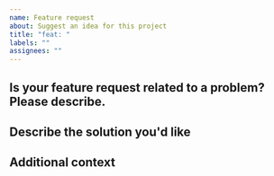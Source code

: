 ```yaml
---
name: Feature request
about: Suggest an idea for this project
title: "feat: "
labels: ""
assignees: ""
---
```


## Is your feature request related to a problem? Please describe.

<!-- A clear and concise description of what the problem is. Ex. I'm always frustrated when [...] -->

## Describe the solution you'd like

<!-- A clear and concise description of what you want to happen. -->

## Additional context

<!-- Add any other context about the problem here. -->

